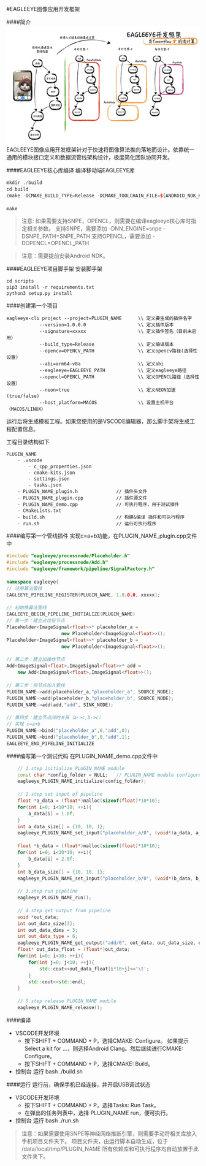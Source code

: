 #EAGLEEYE图像应用开发框架

####简介
![](./doc/resource/readme.png)
EAGLEEYE图像应用开发框架针对于快速将图像算法推向落地而设计。依靠统一通用的模块接口定义和数据流管线架构设计，极度简化团队协同开发。

####EAGLEEYE核心库编译
编译移动端EAGLEEYE库
```c++
mkdir ./build
cd build
cmake -DCMAKE_BUILD_TYPE=Release -DCMAKE_TOOLCHAIN_FILE=${ANDROID_NDK_HOME}/build/cmake/android.toolchain.cmake -DANDROID_ABI=arm64-v8a -DANDROID_STL=c++_shared -DANDROID_NATIVE_API_LEVEL=android-23 ..

make
```

> 注意: 如果需要支持SNPE，OPENCL，则需要在编译eagleeye核心库时指定相关参数。
> 支持SNPE，需要添加 -DNN_ENGINE=snpe -DSNPE_PATH=SNPE_PATH
> 支持OPENCL，需要添加 -DOPENCL=OPENCL_PATH

> 注意：需要提前安装Android NDK。

####EAGLEEYE项目脚手架
安装脚手架
```shell
cd scripts
pip3 install -r requirements.txt
python3 setup.py install
```

####创建第一个项目
```shell
eagleeye-cli project --project=PLUGIN_NAME      \\ 定义要生成的插件名字
            --version=1.0.0.0                   \\ 定义插件版本
            --signature=xxxxx                   \\ 定义插件签名（目前未启用）
            --build_type=Release                \\ 定义编译版本
            --opencv=OPENCV_PATH                \\ 定义opencv路径(选择性设置)
            --abi=arm64-v8a                     \\ 定义abi
            --eagleeye=EAGLEEYE_PATH            \\ 定义eagleeye路径
            --opencl=OPENCL_PATH                \\ 定义OPENCL路径（选择性设置）
            --neon=true                         \\ 定义NEON加速(true/false)
            --host_platform=MACOS               \\ 设置主机平台（MACOS/LINUX）
```
运行后将生成模板工程。如果您使用的是VSCODE编辑器，那么脚手架将生成工程配置信息。

工程目录结构如下
```
PLUGIN_NAME
    - .vscode
        - c_cpp_properties.json
        - cmake-kits.json
        - settings.json
        - tasks.json
    - PLUGIN_NAME_plugin.h              // 插件头文件
    - PLUGIN_NAME_plugin.cpp            // 插件源文件
    - PLUGIN_NAME_demo.cpp              // 可执行程序，用于测试插件
    - CMakeLists.txt
    - build.sh                          // 构建&编译 插件和可执行程序
    - run.sh                            // 运行可执行程序
```

####编写第一个管线插件
实现c=a+b功能，在PLUGIN_NAME_plugin.cpp文件中

```c++
#include "eagleeye/processnode/Placeholder.h"
#include "eagleeye/processnode/Add.h"
#include "eagleeye/framework/pipeline/SignalFactory.h"

namespace eagleeye{
// 注册算法管线
EAGLEEYE_PIPELINE_REGISTER(PLUGIN_NAME, 1.0.0.0, xxxxx);

// 初始换算法管线
EAGLEEYE_BEGIN_PIPELINE_INITIALIZE(PLUGIN_NAME)
// 第一步：建立占位符节点
Placeholder<ImageSignal<float>>* placeholder_a = 
                    new Placeholder<ImageSignal<float>>();
Placeholder<ImageSignal<float>>* placeholder_b = 
                    new Placeholder<ImageSignal<float>>();

// 第二步：建立加操作节点
Add<ImageSignal<float>,ImageSignal<float>>* add = 
    new Add<ImageSignal<float>,ImageSignal<float>>();

// 第三步：将节点加入管线
PLUGIN_NAME->add(placeholder_a,"placeholder_a", SOURCE_NODE);
PLUGIN_NAME->add(placeholder_b,"placeholder_b", SOURCE_NODE);
PLUGIN_NAME->add(add,"add", SINK_NODE);

// 第四步：建立节点间的关系（a->c,b->c）
// 实现 c=a+b
PLUGIN_NAME->bind("placeholder_a",0,"add",0);
PLUGIN_NAME->bind("placeholder_b",0,"add",1);
EAGLEEYE_END_PIPELINE_INITIALIZE
```

####编写第一个测试代码
在PLUGIN_NAME_demo.cpp文件中
```c++
    // 1.step initialize PLUGIN_NAME module
    const char *config_folder = NULL;   // PLUGIN_NAME module configure folder
    eagleeye_PLUGIN_NAME_initialize(config_folder);

    // 2.step set input of pipeline
    float *a_data = (float*)malloc(sizeof(float)*10*10);
    for(int i=0; i<10*10; ++i){
        a_data[i] = 1.0f;
    }
    int a_data_size[] = {10, 10, 1};
    eagleeye_PLUGIN_NAME_set_input("placeholder_a/0", (void*)a_data, a_data_size, 3, 6);

    float *b_data = (float*)malloc(sizeof(float)*10*10);
    for(int i=0; i<10*10; ++i){
        b_data[i] = 2.0f;
    }
    int b_data_size[] = {10, 10, 1};
    eagleeye_PLUGIN_NAME_set_input("placeholder_b/0", (void*)b_data, b_data_size, 3, 6);

    // 3.step run pipeline
    eagleeye_PLUGIN_NAME_run();

    // 4.step get output from pipeline
    void *out_data;
    int out_data_size[3];
    int out_data_dims = 3;
    int out_data_type = 6;
    eagleeye_PLUGIN_NAME_get_output("add/0", out_data, out_data_size, out_data_dims, out_data_type);
    float* out_data_float = (float*)out_data;
    for(int i=0; i<10; ++i){
        for(int j=0; j<10; ++j){
            std::cout<<out_data_float[i*10+j]<<'\t';
        }
        std::cout<<std::endl;
    }

    // 5.step release PLUGIN_NAME module
    eagleeye_PLUGIN_NAME_release();
```

####编译
* VSCODE开发环境
    * 按下SHIFT + COMMAND + P，选择CMAKE: Configure。
        如果提示Select a kit for ...，则选择Android Clang。然后继续进行CMAKE: Configure。
    * 按下SHIFT + COMMAND + P，选择CMAKE: Build。
* 控制台
    运行 bash ./build.sh

####运行
运行前，确保手机已经连接，并开启USB调试状态
* VSCODE开发环境
    * 按下SHIFT + COMMAND + P，选择Tasks: Run Task。
    * 在弹出的任务列表中，选择 PLUGIN_NAME run，便可执行。
* 控制台
    运行 bash ./run.sh

> 注意：如果需要使用SNPE等神经网络推断引擎，则需要手动将相关库放入手机项目文件夹下。
> 项目文件夹，由运行脚本自动生成，位于
> /data/local/tmp/PLUGIN_NAME
> 所有依赖库和可执行程序均自动放置于此文件夹下。